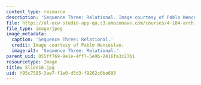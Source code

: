 ```yaml
---
content_type: resource
description: 'Sequence Three: Relational. Image courtesy of Pablo Wenceslao.'
file: https://ol-ocw-studio-app-qa.s3.amazonaws.com/courses/4-184-architectural-design-workshop-collage-method-and-form-spring-2004/f95c75853ae7f1e0d5d3f9262c0be693_Slide16.jpg
file_type: image/jpeg
image_metadata:
  caption: 'Sequence Three: Relational.'
  credit: Image courtesy of Pablo Wenceslao.
  image-alt: 'Sequence Three: Relational.'
parent_uid: 855ff769-9e1e-4ff7-5e9b-2416fa3c27b1
resourcetype: Image
title: Slide16.jpg
uid: f95c7585-3ae7-f1e0-d5d3-f9262c0be693
---
```

